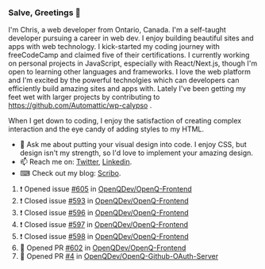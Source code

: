 ### Salve, Greetings 👋

I'm Chris, a web developer from Ontario, Canada. I'm a self-taught developer pursuing a career in web dev. I enjoy building beautiful sites and apps with web technology.
I kick-started my coding journey with freeCodeCamp and claimed five of their certifications.  I currently working on personal projects in JavaScript, especially with React/Next.js, though I'm open to learning other languages and frameworks. I love the web platform and I'm excited by the powerful technolgies which can developers can efficiently build amazing sites and apps with. Lately I've been getting my feet wet with larger projects by contributing to https://github.com/Automattic/wp-calypso .

When I get down to coding, I enjoy the satisfaction of creating complex interaction and the eye candy of adding styles to my HTML. 

- 💬 Ask me about putting your visual design into code. I enjoy CSS, but design isn't my strength, so I'd love to implement your amazing design.
- 📫 Reach me on: [Twitter](https://twitter.com/Christo28120856), [Linkedin](https://www.linkedin.com/in/christopher-stevers-07b9a5204/).
- ⌨ Check out my blog: [Scribo](https://christopherstevers.cf).
<!--
**Christopher-Stevers/Christopher-Stevers** is a ✨ _special_ ✨ repository because its `README.md` (this file) appears on your GitHub profile.

Here are some ideas to get you started:

- 🔭 I’m currently working on ...
- 🌱 I’m currently learning ...
- 👯 I’m looking to collaborate on ...
- 🤔 I’m looking for help with ...
- 😄 Pronouns: ...
- ⚡ Fun fact: ...
-->

<!--START_SECTION:activity-->
1. ❗️ Opened issue [#605](https://github.com/OpenQDev/OpenQ-Frontend/issues/605) in [OpenQDev/OpenQ-Frontend](https://github.com/OpenQDev/OpenQ-Frontend)
2. ❗️ Closed issue [#593](https://github.com/OpenQDev/OpenQ-Frontend/issues/593) in [OpenQDev/OpenQ-Frontend](https://github.com/OpenQDev/OpenQ-Frontend)
3. ❗️ Closed issue [#596](https://github.com/OpenQDev/OpenQ-Frontend/issues/596) in [OpenQDev/OpenQ-Frontend](https://github.com/OpenQDev/OpenQ-Frontend)
4. ❗️ Closed issue [#597](https://github.com/OpenQDev/OpenQ-Frontend/issues/597) in [OpenQDev/OpenQ-Frontend](https://github.com/OpenQDev/OpenQ-Frontend)
5. ❗️ Closed issue [#598](https://github.com/OpenQDev/OpenQ-Frontend/issues/598) in [OpenQDev/OpenQ-Frontend](https://github.com/OpenQDev/OpenQ-Frontend)
6. 💪 Opened PR [#602](https://github.com/OpenQDev/OpenQ-Frontend/pull/602) in [OpenQDev/OpenQ-Frontend](https://github.com/OpenQDev/OpenQ-Frontend)
7. 💪 Opened PR [#4](https://github.com/OpenQDev/OpenQ-Github-OAuth-Server/pull/4) in [OpenQDev/OpenQ-Github-OAuth-Server](https://github.com/OpenQDev/OpenQ-Github-OAuth-Server)
<!--END_SECTION:activity-->
